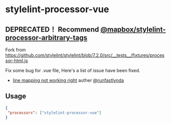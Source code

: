# stylelint-processor-vue

## DEPRECATED！ Recommend [@mapbox/stylelint-processor-arbitrary-tags](https://github.com/mapbox/stylelint-processor-arbitrary-tags)


 Fork from https://github.com/stylelint/stylelint/blob/7.2.0/src/__tests__/fixtures/processor-html.js

 Fix some bug for .vue file, Here's a list of issue have been fixed.

 - [line mapping not working right](https://github.com/ccbikai/stylelint-processor-html/issues/1) auther [@runfastlynda](https://github.com/runfastlynda)

## Usage

 ```json
{
  "processors": ["stylelint-processor-vue"]
}
 ```